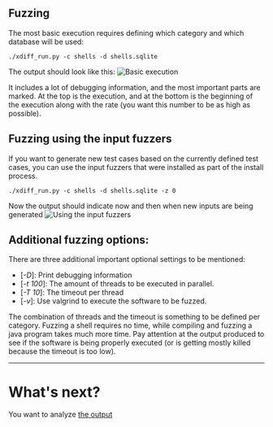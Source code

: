 ## Fuzzing
The most basic execution requires defining which category and which database will be used:
```
./xdiff_run.py -c shells -d shells.sqlite
```
The output should look like this:
![Basic execution](https://user-images.githubusercontent.com/12038478/33235137-ebf31cba-d210-11e7-9e39-d75e7a946ce5.png)

It includes a lot of debugging information, and the most important parts are marked. At the top is the execution, and at the bottom is the beginning of the execution along with the rate (you want this number to be as high as possible).

## Fuzzing using the input fuzzers

If you want to generate new test cases based on the currently defined test cases, you can use the input fuzzers that were installed as part of the install process.
```
./xdiff_run.py -c shells -d shells.sqlite -z 0
```
Now the output should indicate now and then when new inputs are being generated
![Using the input fuzzers](https://user-images.githubusercontent.com/12038478/33235241-c786cbd6-d212-11e7-8f43-d470a6cdfff1.png)

## Additional fuzzing options:

There are three additional important optional settings to be mentioned:

- [*-D*]: Print debugging information
- [*-t 100*]: The amount of threads to be executed in parallel.
- [*-T 10*]: The timeout per thread
- [*-v*]: Use valgrind to execute the software to be fuzzed.

The combination of threads and the timeout is something to be defined per category. Fuzzing a shell requires no time, while compiling and fuzzing a java program takes much more time. Pay attention at the output produced to see if the software is being properly executed (or is getting mostly killed because the timeout is too low).

---
# What's next?

You want to analyze [the output](https://github.com/IOActive/XDiFF/wiki/5.-The-output)
